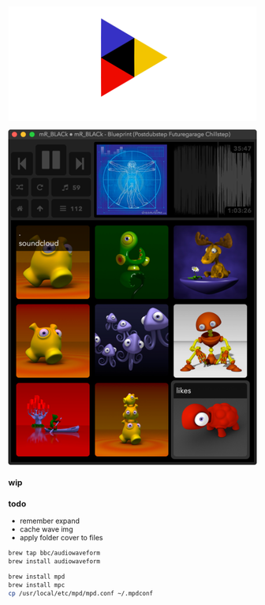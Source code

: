 ![krix](img/banner.png)

![screenshot](img/krix_1.png)

### wip

### todo

- remember expand 
- cache wave img
- apply folder cover to files

```sh
brew tap bbc/audiowaveform
brew install audiowaveform
```

```sh
brew install mpd
brew install mpc
cp /usr/local/etc/mpd/mpd.conf ~/.mpdconf
```
